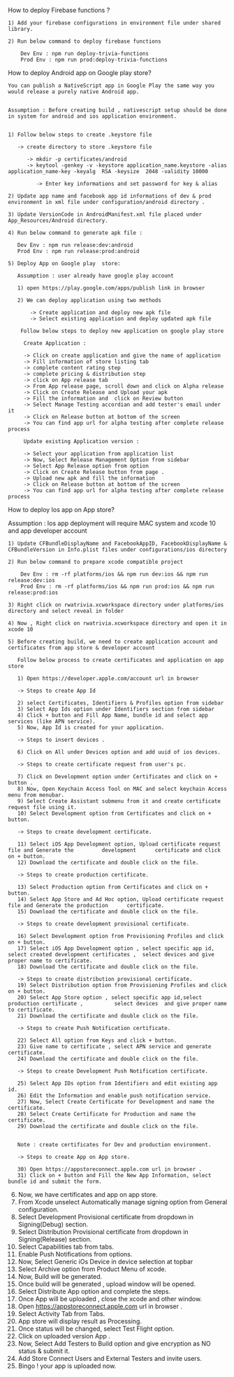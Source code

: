 How to deploy Firebase functions ?

    1) Add your firebase configurations in environment file under shared library.

    2) Run below command to deploy firebase functions 

        Dev Env : npm run deploy-trivia-functions
        Prod Env : npm run prod:deploy-trivia-functions


How to deploy Android app on Google play store? 

    You can publish a NativeScript app in Google Play the same way you would release a purely native Android app.


    Assumption : Before creating build , nativescript setup should be done in system for android and ios application environment.

     
    1) Follow below steps to create .keystore file 

       -> create directory to store .keystore file
           
          -> mkdir -p certificates/android 
          -> keytool -genkey -v -keystore application_name.keystore -alias application_name-key -keyalg  RSA -keysize  2048 -validity 10000
             
             -> Enter key informations and set password for key & alias

    2) Update app name and facebook app id informations of dev & prod environment in xml file under configuration/android directory .

    3) Update VersionCode in AndroidManifest.xml file placed under App_Resources/Android directory.

    4) Run below command to generate apk file : 

       Dev Env : npm run release:dev:android
       Prod Env : npm run release:prod:android

    5) Deploy App on Google play  store:

       Assumption : user already have google play account 

       1) open https://play.google.com/apps/publish link in browser
       
       2) We can deploy application using two methods
          
           -> Create application and deploy new apk file
           -> Select existing application and deploy updated apk file

        Follow below steps to deploy new application on google play store   
    
         Create Application :

         -> Click on create application and give the name of application 
         -> Fill information of store listing tab 
         -> complete content rating step
         -> complete pricing & distribution step
         -> click on App release tab 
         -> From App release page, scroll down and click on Alpha release 
         -> Click on Create Release and Upload your apk 
         -> Fill the information and  click on Review button
         -> Select Manage Testing accordian and add tester's email under it
         -> Click on Release button at bottom of the screen
         -> You can find app url for alpha testing after complete release process

         Update existing Application version :

         -> Select your application from application list
         -> Now, Select Release Management Option from sidebar
         -> Select App Release option from option
         -> Click on Create Release button from page .
         -> Upload new apk and fill the information
         -> Click on Release button at bottom of the screen
         -> You can find app url for alpha testing after complete release process

How to deploy Ios app on App store? 

Assumption : Ios app deployment will require MAC system and xcode 10 and app developer account

    1) Update CFBundleDisplayName and FacebookAppID, FacebookDisplayName & CFBundleVersion in Info.plist files under configurations/ios directory

    2) Run below command to prepare xcode compatible project 
       
        Dev Env : rm -rf platforms/ios && npm run dev:ios && npm run release:dev:ios
        Prod Env : rm -rf platforms/ios && npm run prod:ios && npm run release:prod:ios

    3) Right click on rwatrivia.xcworkspace directory under platforms/ios directory and select reveal in folder

    4) Now , Right click on rwatrivia.xcworkspace directory and open it in xcode 10

    5) Before creating build, we need to create application account and certificates from app store & developer account

       Follow below process to create certificates and application on app store

       1) Open https://developer.apple.com/account url in browser

       -> Steps to create App Id

       2) select Certificates, Identifiers & Profiles option from sidebar
       3) Select App Ids option under Identifiers section from sidebar 
       4) Click + button and Fill App Name, bundle id and select app services (like APN service).
       5) Now, App Id is created for your application.

       -> Steps to insert devices .

       6) Click on All under Devices option and add uuid of ios devices.

       -> Steps to create certificate request from user's pc.

       7) Click on Development option under Certificates and click on + button .
       8) Now, Open Keychain Access Tool on MAC and select keychain Access menu from menubar.
       9) Select Create Assistant submenu from it and create certificate request file using it.
       10) Select Development option from Certificates and click on + button.

       -> Steps to create development certificate.

       11) Select iOS App Development option, Upload certificate request file and Generate the         development      certificate and click on + button.
       12) Download the certificate and double click on the file.

       -> Steps to create production certificate.

       13) Select Production option from Certificates and click on + button.
       14) Select App Store and Ad Hoc option, Upload certificate request file and Generate the production      certificate.       
       15) Download the certificate and double click on the file.

       -> Steps to create development provisional certificate.

       16) Select Development option from Provisioning Profiles and click on + button.
       17) Select iOS App Development option , select specific app id, select created development certificates ,  select devices and give proper name to certificate.
       18) Download the certificate and double click on the file.

       -> Steps to create distribution provisional certificate.
       19) Select Distribution option from Provisioning Profiles and click on + button.
       20) Select App Store option , select specific app id,select production certificate ,          select devices  and give proper name to certificate.
       21) Download the certificate and double click on the file.

       -> Steps to create Push Notification certificate.

       22) Select All option from Keys and click + button.
       23) Give name to certificate , select APN service and generate certificate.
       24) Download the certificate and double click on the file.

       -> Steps to create Development Push Notification certificate.

       25) Select App IDs option from Identifiers and edit existing app id.
       26) Edit the Information and enable push notification service.
       27) Now, Select Create Certificate for Development and name the certificate.
       28) Select Create Certificate for Production and name the certificate.
       29) Download the certificate and double click on the file.


       Note : create certificates for Dev and production environment. 

       -> Steps to create App on App store.

       30) Open https://appstoreconnect.apple.com url in browser .
       31) Click on + button and Fill the New App Information, select bundle id and submit the form.

   6) Now, we have certificates and  app on app store.
   7) From Xcode unselect Automatically manage signing option from General configuration.
   8) Select Development Provisional certificate from dropdown in Signing(Debug) section.
   9) Select Distribution Provisional certificate from dropdown in Signing(Release) section.
   10) Select Capabilities tab from tabs.
   11) Enable Push Notifications from options.
   12) Now, Select Generic iOs Device in device selection at topbar
   13) Select Archive option from Product Menu of xcode.
   14) Now, Build will be generated.
   15) Once build will be generated , upload window will be opened.
   16) Select Distribute App option and complete the steps.
   17) Once App will be uploaded , close the xcode and other window.
   18) Open https://appstoreconnect.apple.com url in browser .
   19) Select Activity Tab from Tabs.
   20) App store will display result as Processing.
   21) Once status will be changed, select Test Flight option.
   22) Click on uploaded version App .
   23) Now, Select Add Testers to Build option and give encryption as NO status & submit it.
   24) Add Store Connect Users and External Testers and invite users.
   25) Bingo ! your app is uploaded now.


       

       




    